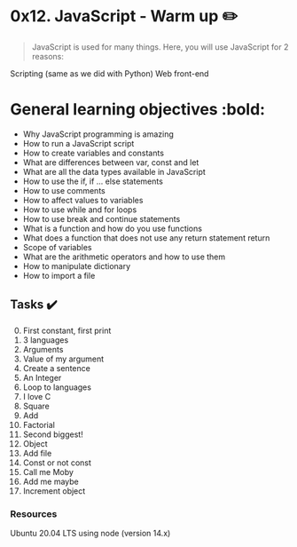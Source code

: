 # 0x12. JavaScript - Warm up :pencil2:

> JavaScript is used for many things. Here, you will use JavaScript for 2 reasons:

Scripting (same as we did with Python)
Web front-end

# General learning objectives :bold:
* Why JavaScript programming is amazing
* How to run a JavaScript script
* How to create variables and constants
* What are differences between var, const and let
* What are all the data types available in JavaScript
* How to use the if, if ... else statements
* How to use comments
* How to affect values to variables
* How to use while and for loops
* How to use break and continue statements
* What is a function and how do you use functions
* What does a function that does not use any return statement return
* Scope of variables
* What are the arithmetic operators and how to use them
* How to manipulate dictionary
* How to import a file

## Tasks :heavy_check_mark:
0. First constant, first print
1. 3 languages
2. Arguments
3. Value of my argument
4. Create a sentence
5. An Integer
6. Loop to languages
7. I love C
8. Square
9. Add
10. Factorial
11. Second biggest!
12. Object
13. Add file
14. Const or not const
15. Call me Moby
16. Add me maybe
17. Increment object

### Resources
Ubuntu 20.04 LTS using node (version 14.x)
